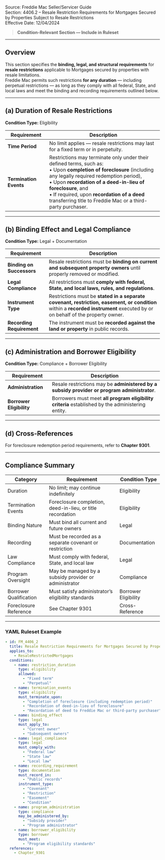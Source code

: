 Source: Freddie Mac Seller/Servicer Guide  
Section: 4406.2 – Resale Restriction Requirements for Mortgages Secured by Properties Subject to Resale Restrictions  
Effective Date: 12/04/2024  

> **Condition-Relevant Section — Include in Ruleset**

---

## Overview  
This section specifies the **binding, legal, and structural requirements** for **resale restrictions** applicable to Mortgages secured by properties with resale limitations.  
Freddie Mac permits such restrictions **for any duration** — including perpetual restrictions — as long as they comply with all federal, State, and local laws and meet the binding and recording requirements outlined below.

---

## (a) Duration of Resale Restrictions  
**Condition Type:** Eligibility  

| Requirement | Description |
|--------------|-------------|
| **Time Period** | No limit applies — resale restrictions may last for a fixed term or in perpetuity. |
| **Termination Events** | Restrictions may terminate only under their defined terms, such as:<br>• Upon **completion of foreclosure** (including any legally required redemption period),<br>• Upon **recordation of a deed-in-lieu of foreclosure**, and<br>• If required, upon **recordation of a deed** transferring title to Freddie Mac or a third-party purchaser. |

---

## (b) Binding Effect and Legal Compliance  
**Condition Type:** Legal + Documentation  

| Requirement | Description |
|--------------|-------------|
| **Binding on Successors** | Resale restrictions must be **binding on current and subsequent property owners** until properly removed or modified. |
| **Legal Compliance** | All restrictions must **comply with federal, State, and local laws, rules, and regulations**. |
| **Instrument Type** | Restrictions must be **stated in a separate covenant, restriction, easement, or condition** within a **recorded instrument** executed by or on behalf of the property owner. |
| **Recording Requirement** | The instrument must be **recorded against the land or property** in public records. |

---

## (c) Administration and Borrower Eligibility  
**Condition Type:** Compliance + Borrower Eligibility  

| Requirement | Description |
|--------------|-------------|
| **Administration** | Resale restrictions may be **administered by a subsidy provider or program administrator**. |
| **Borrower Eligibility** | Borrowers must meet **all program eligibility criteria** established by the administering entity. |

---

## (d) Cross-References  
For foreclosure redemption period requirements, refer to **Chapter 9301**.

---

## Compliance Summary  

| Category | Requirement | Condition Type |
|-----------|-------------|----------------|
| Duration | No limit; may continue indefinitely | Eligibility |
| Termination Events | Foreclosure completion, deed-in-lieu, or title recordation | Eligibility |
| Binding Nature | Must bind all current and future owners | Legal |
| Recording | Must be recorded as a separate covenant or restriction | Documentation |
| Law Compliance | Must comply with federal, State, and local law | Legal |
| Program Oversight | May be managed by a subsidy provider or administrator | Compliance |
| Borrower Qualification | Must satisfy administrator’s eligibility standards | Borrower Eligibility |
| Foreclosure Reference | See Chapter 9301 | Cross-Reference |

---

### YAML Ruleset Example  

```yaml
- id: FM_4406_2
  title: Resale Restriction Requirements for Mortgages Secured by Properties Subject to Resale Restrictions
  applies_to:
    - ResaleRestrictedMortgages
  conditions:
    - name: restriction_duration
      type: eligibility
      allowed:
        - "Fixed term"
        - "Perpetual"
    - name: termination_events
      type: eligibility
      must_terminate_upon:
        - "Completion of foreclosure (including redemption period)"
        - "Recordation of deed-in-lieu of foreclosure"
        - "Recordation of deed to Freddie Mac or third-party purchaser"
    - name: binding_effect
      type: legal
      must_apply_to:
        - "Current owner"
        - "Subsequent owners"
    - name: legal_compliance
      type: legal
      must_comply_with:
        - "Federal law"
        - "State law"
        - "Local law"
    - name: recording_requirement
      type: documentation
      must_record_in:
        - "Public records"
      instrument_type:
        - "Covenant"
        - "Restriction"
        - "Easement"
        - "Condition"
    - name: program_administration
      type: compliance
      may_be_administered_by:
        - "Subsidy provider"
        - "Program administrator"
    - name: borrower_eligibility
      type: borrower
      must_meet:
        - "Program eligibility standards"
  references:
    - Chapter_9301
